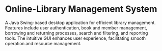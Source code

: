 # Online-Library Management System

A Java Swing-based desktop application for efficient library management. Features include user authentication, book and member management, borrowing and returning processes, search and filtering, and reporting tools. The intuitive GUI enhances user experience, facilitating smooth operation and resource management.
